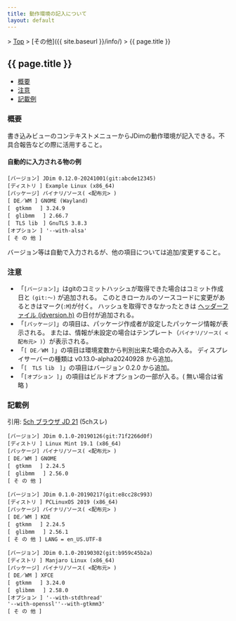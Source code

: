 ```yaml
---
title: 動作環境の記入について
layout: default
---
```


&gt; [Top](../) &gt; [その他]({{ site.baseurl }}/info/) &gt; {{ page.title }}

## {{ page.title }}

- [概要](#abstract)
- [注意](#note)
- [記載例](#example)


<a name="abstract"></a>
### 概要

書き込みビューのコンテキストメニューからJDimの動作環境が記入できる。不具合報告などの際に活用すること。

#### 自動的に入力される物の例
```
[バージョン] JDim 0.12.0-20241001(git:abcde12345)
[ディストリ ] Example Linux (x86_64)
[パッケージ] バイナリ/ソース( <配布元> )
[ DE／WM ] GNOME (Wayland)
[　gtkmm 　] 3.24.9
[　glibmm 　] 2.66.7
[　TLS lib　] GnuTLS 3.8.3
[オプション ] '--with-alsa'
[ そ の 他 ]
```

バージョン等は自動で入力されるが、他の項目については追加/変更すること。


<a name="note"></a>
### 注意

- 「`[バージョン]`」はgitのコミットハッシュが取得できた場合はコミット作成日と `(git:〜)` が追加される。
  このときローカルのソースコードに変更があるときはマーク(`:M`)が付く。
  ハッシュを取得できなかったときは [ヘッダーファイル (jdversion.h)][jdversion] の日付が追加される。
- 「`[パッケージ]`」の項目は、パッケージ作成者が設定したパッケージ情報が表示される。
  または、情報が未設定の場合はテンプレート（`バイナリ/ソース( <配布元> )`）が表示される。
- 「`[ DE／WM ]`」の項目は環境変数から判別出来た場合のみ入る。
  ディスプレイサーバーの種類は v0.13.0-alpha20240928 から追加。
- 「`[　TLS lib　]`」の項目はバージョン 0.2.0 から追加。
- 「`[オプション ]`」の項目はビルドオプションの一部が入る。( 無い場合は省略 )


<a name="example"></a>
### 記載例
引用: [5ch ブラウザ JD 21][thread] (5chスレ)

```
[バージョン] JDim 0.1.0-20190126(git:71f2266d0f)
[ディストリ ] Linux Mint 19.1 (x86_64)
[パッケージ] バイナリ/ソース( <配布元> )
[ DE／WM ] GNOME
[　gtkmm 　] 2.24.5
[　glibmm 　] 2.56.0
[ そ の 他 ]
```

```
[バージョン] JDim 0.1.0-20190217(git:e8cc28c993)
[ディストリ ] PCLinuxOS 2019 (x86_64)
[パッケージ] バイナリ/ソース( <配布元> )
[ DE／WM ] KDE
[　gtkmm 　] 2.24.5
[　glibmm 　] 2.56.1
[ そ の 他 ] LANG = en_US.UTF-8
```

```
[バージョン] JDim 0.1.0-20190302(git:b959c45b2a)
[ディストリ ] Manjaro Linux (x86_64)
[パッケージ] バイナリ/ソース( <配布元> )
[ DE／WM ] XFCE
[　gtkmm 　] 3.24.0
[　glibmm 　] 2.58.0
[オプション ] '--with-stdthread'
'--with-openssl''--with-gtkmm3'
[ そ の 他 ]
```


[jdversion]: https://github.com/JDimproved/JDim/tree/master/src/jdversion.h "JDim/jdversion.h at master"
[thread]: https://mao.5ch.net/test/read.cgi/linux/1540656394/
